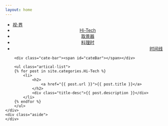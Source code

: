 ```yaml
---
layout: home
---
```


<div class="index-content col2">
    <div class="section">
        <ul class="artical-cate">
            <li><a href="/"><span>视·界</span></a></li>
            <li class="on" style="text-align:center"><a href="/hi-tech"><span>Hi-Tech</span></a></li>
            <li style="text-align:center"><a href="/viewfinder"><span>取景器</span></a></li>
            <li style="text-align:center"><a href="/cuisine"><span>料理时</span></a></li>
            <li style="text-align:right"><a href="/pages/archive.html"><span>时间线</span></a></li>
        </ul>

        <div class="cate-bar"><span id="cateBar"></span></div>

        <ul class="artical-list">
        {% for post in site.categories.Hi-Tech %}
            <li>
                <h2>
                    <a href="{{ post.url }}">{{ post.title }}</a>
                </h2>
                <div class="title-desc">{{ post.description }}</div>
            </li>
        {% endfor %}
        </ul>
    </div>
    <div class="aside">
    </div>
</div>
